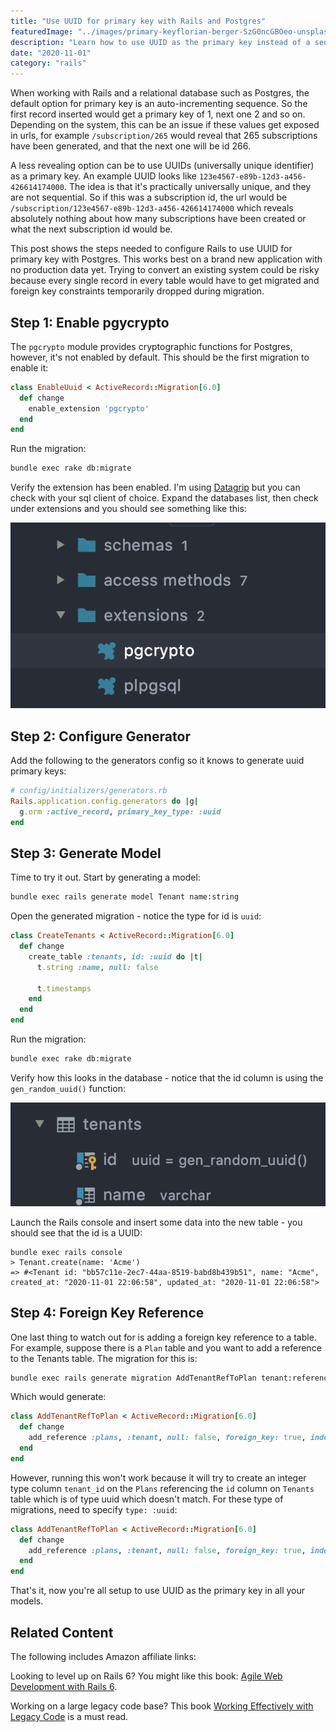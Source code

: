 ```yaml
---
title: "Use UUID for primary key with Rails and Postgres"
featuredImage: "../images/primary-keyflorian-berger-SzG0ncGBOeo-unsplash.jpg"
description: "Learn how to use UUID as the primary key instead of a sequence for a Rails project using Postgres."
date: "2020-11-01"
category: "rails"
---
```


When working with Rails and a relational database such as Postgres, the default option for primary key is an auto-incrementing sequence. So the first record inserted would get a primary key of 1, next one 2 and so on. Depending on the system, this can be an issue if these values get exposed in urls, for example `/subscription/265` would reveal that 265 subscriptions have been generated, and that the next one will be id 266.

A less revealing option can be to use UUIDs (universally unique identifier) as a primary key. An example UUID looks like `123e4567-e89b-12d3-a456-426614174000`. The idea is that it's practically universally unique, and they are not sequential. So if this was a subscription id, the url would be `/subscription/123e4567-e89b-12d3-a456-426614174000` which reveals absolutely nothing about how many subscriptions have been created or what the next subscription id would be.

This post shows the steps needed to configure Rails to use UUID for primary key with Postgres. This works best on a brand new application with no production data yet. Trying to convert an existing system could be risky because every single record in every table would have to get migrated and foreign key constraints temporarily dropped during migration.

## Step 1: Enable pgycrypto

The `pgcrypto` module provides cryptographic functions for Postgres, however, it's not enabled by default. This should be the first migration to enable it:

```ruby
class EnableUuid < ActiveRecord::Migration[6.0]
  def change
    enable_extension 'pgcrypto'
  end
end
```

Run the migration:

```bash
bundle exec rake db:migrate
```

Verify the extension has been enabled. I'm using [Datagrip](https://www.jetbrains.com/datagrip/) but you can check with your sql client of choice. Expand the databases list, then check under extensions and you should see something like this:

![alt](../images/postgres-pgcrypto-extension-enabled.png)

## Step 2: Configure Generator

Add the following to the generators config so it knows to generate uuid primary keys:

```ruby
# config/initializers/generators.rb
Rails.application.config.generators do |g|
  g.orm :active_record, primary_key_type: :uuid
end
```

## Step 3: Generate Model

Time to try it out. Start by generating a model:

```bash
bundle exec rails generate model Tenant name:string
```

Open the generated migration - notice the type for id is `uuid`:

```ruby
class CreateTenants < ActiveRecord::Migration[6.0]
  def change
    create_table :tenants, id: :uuid do |t|
      t.string :name, null: false

      t.timestamps
    end
  end
end
```

Run the migration:

```bash
bundle exec rake db:migrate
```

Verify how this looks in the database - notice that the id column is using the `gen_random_uuid()` function:

![alt](../images/tenant-table-uuid.png)

Launch the Rails console and insert some data into the new table - you should see that the id is a UUID:

```
bundle exec rails console
> Tenant.create(name: 'Acme')
=> #<Tenant id: "bb57c11e-2ec7-44aa-8519-babd8b439b51", name: "Acme", created_at: "2020-11-01 22:06:58", updated_at: "2020-11-01 22:06:58">
```

## Step 4: Foreign Key Reference

One last thing to watch out for is adding a foreign key reference to a table. For example, suppose there is a `Plan` table and you want to add a reference to the Tenants table. The migration for this is:

```bash
bundle exec rails generate migration AddTenantRefToPlan tenant:references
```

Which would generate:

```ruby
class AddTenantRefToPlan < ActiveRecord::Migration[6.0]
  def change
    add_reference :plans, :tenant, null: false, foreign_key: true, index: true
  end
end
```

However, running this won't work because it will try to create an integer type column `tenant_id` on the `Plans`  referencing the `id` column on `Tenants` table which is of type uuid which doesn't match. For these type of migrations, need to specify `type: :uuid`:

```ruby
class AddTenantRefToPlan < ActiveRecord::Migration[6.0]
  def change
    add_reference :plans, :tenant, null: false, foreign_key: true, index: true, type: :uuid
  end
end
```

That's it, now you're all setup to use UUID as the primary key in all your models.

## Related Content

The following includes Amazon affiliate links:

Looking to level up on Rails 6? You might like this book: [Agile Web Development with Rails 6](https://amzn.to/3wS8GNA).

Working on a large legacy code base? This book [Working Effectively with Legacy Code](https://amzn.to/3accwHF) is a must read.